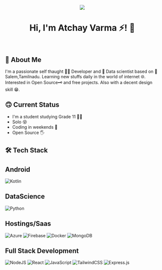 

 


<p align="center">
  <img src="https://media.giphy.com/media/JFKRf4sXThfUPsvwmn/giphy.gif" />
</p>

<h1 align="center">
Hi, I'm Atchay Varma ⚡! 👋
 <br></br>
</h1>


 




## 🚀 About Me
I'm a passionate self thaught 🧑‍💻 Developer and 📅 Data scientist based on 📍Salem,Tamilnadu. Learning new stuffs daily in the world of internet 🌐.
Interested in Open Source🗝️ and free projects. Also with a decent design skill 😁.

## 🙃 Current Status
* I'm a student studying Grade 11 👨‍🎓
* Solo 😵 
* Coding in weekends 🙂
* Open Source 🖐️

## 🛠 Tech Stack

## Android

![Kotlin](https://img.shields.io/badge/kotlin-%230095D5.svg?style=for-the-badge&logo=kotlin&logoColor=white)

## DataScience

![Python](https://img.shields.io/badge/python-3670A0?style=for-the-badge&logo=python&logoColor=ffdd54)


## Hostings/Saas

![Azure](https://img.shields.io/badge/azure-%230072C6.svg?style=for-the-badge&logo=microsoftazure&logoColor=white)
![Firebase](https://img.shields.io/badge/firebase-%23039BE5.svg?style=for-the-badge&logo=firebase)
![Docker](https://img.shields.io/badge/docker-%230db7ed.svg?style=for-the-badge&logo=docker&logoColor=white)
![MongoDB](https://img.shields.io/badge/MongoDB-%234ea94b.svg?style=for-the-badge&logo=mongodb&logoColor=white)

## Full Stack Development

![NodeJS](https://img.shields.io/badge/node.js-6DA55F?style=for-the-badge&logo=node.js&logoColor=white)
![React](https://img.shields.io/badge/react-%2320232a.svg?style=for-the-badge&logo=react&logoColor=%2361DAFB)
![JavaScript](https://img.shields.io/badge/javascript-%23323330.svg?style=for-the-badge&logo=javascript&logoColor=%23F7DF1E)
![TailwindCSS](https://img.shields.io/badge/tailwindcss-%2338B2AC.svg?style=for-the-badge&logo=tailwind-css&logoColor=white)
![Express.js](https://img.shields.io/badge/express.js-%23404d59.svg?style=for-the-badge&logo=express&logoColor=%2361DAFB)
